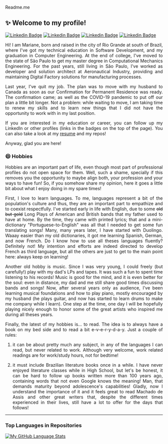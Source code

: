 Readme.me
## ✨ Welcome to my profile!

[![Linkedin Badge](https://img.shields.io/badge/-LinkedIn-black?style=flat-square&logo=Linkedin&logoColor=white&link=https://www.linkedin.com/in/marianemm/)](https://www.linkedin.com/in/marianemm/)
[![Linkedin Badge](https://img.shields.io/badge/-StackExchange-black?style=flat-square&logo=StackExchange&logoColor=white&link=https://stackexchange.com/users/20210570/mari3m/)](https://stackexchange.com/users/20210570/mari3m/)
[![Linkedin Badge](https://img.shields.io/badge/-Lattes-black?style=flat-square&logo=Lattes&logoColor=white&link=http://lattes.cnpq.br/7272241501780235/)](http://lattes.cnpq.br/7272241501780235/)
[![Linkedin Badge](https://img.shields.io/badge/-Duolingo-black?style=flat-square&logo=Duolingo&logoColor=white&link=https://www.duolingo.com/profile/mari3m)](https://www.duolingo.com/profile/mari3m)


<div align="justify">
<p>
Hi! I am Mariane, born and raised in the city of Rio Grande at south of Brazil, where I've got my technical education in Software Development, and my graduation in Computer Engineering. At the end of college, I've moved to the state of São Paulo to get my master degree in Computational Mechanics Engineering. For the past years, still living in São Paulo, I've worked as developer and solution architect at Aeronautical Industry, providing and maintaining Digital Factory solutions for manufacturing processes.
</p>
<p>
Last year, I've quit my job. The plan was to move with my husband to Canada as soon as our Confirmation for Permanent Residence was ready. The confirmation came; as well as the COVID-19 pandemic to put off our plan a little bit longer. Not a problem: while waiting to move, I am taking time to renew my skills and to learn new things that I did not have the opportunity to work with in my last position.
</p>
<p>
If you are interested in my education or career, you can follow up my LinkedIn or other profiles (links in the badges on the top of the page). You can also take a look at my <a href="https://marimendm.github.io/MariMendM/">resume</a> and my repos!
</p>
Anyway, glad you are here!
</div>

### 😄 Hobbies

<div align="justify">
<p>
Hobbies are an important part of life, even though most part of professional profiles do not open space for them. Well, such a shame, specially if this removes you the opportunity to maybe align both, your profession and your ways to have fun! So, if you somehow share my opinion, here it goes a little bit about what I enjoy doing in my spare times!
</p>
<p>
First, I love to learn languages. To me, languages represent a bit of the population's culture and thus, they are an important part to empathize and to coexist respectfully.
I've started early in life with English, due to some <strike>old but gold</strike> Long Plays of American and British bands that my father used to have at home. By the time, they came with printed lyrics; that and a mini-dictionary "Portuguese-to-English" was all that I needed to get some fun translating songs!
Many, many years later, I have started with Duolingo. Waaay easier than my old dictionaries, it got me learning Spanish, German, and now French. Do I know how to use all theses languages fluently? Definitely not! My intention and efforts are indeed directed to develop French as third language, but all the others are just to get to the main point here: always keep on learning!
</p>
<p>
Another old hobby is music. Since I was very young, I could freely (but carefully!) play with my dad's LPs and tapes. It was such a fun to spent time listening to his records! Music is good for the mind, and it is even better for the soul: even in distance, my dad and me still share good times discussing bands and songs!
Now, after several years only as audience, I've been learning musical foundations and how to play piano, mostly encouraged by my husband (he plays guitar, and now has started to learn drums to make me company while I learn). One step at the time, one day I will be hopefully playing nicely enough to honor some of the great artists who inspired me during all theses years.
</p>
<p>
Finally, the latest of my hobbies is... to read. The idea is to always have a book on my bed side and to read a bit e-v-e-r-y-d-a-y. Just a couple of rules:

1) it can be about pretty much any subject, in any of the languages I can read, but never related to work. Although very welcome, work related readings are for work/study hours, not for bedtime!

2) it must include Brazilian literature books once in a while. I have never enjoyed literature classes while in High School, but let's be honest, it can be hard to follow up books written more than 100 years ago, containing words that not even Google knows the meaning! Man, that demands maturity beyond adolescence's capabilities! Gladly, now I understand the importance of it and it feels great to read Machado de Assis and other great writers that, despite the different times experienced in their lives, still have a lot to offer for the days that follows!
</p>
</div>

---

### Top Languages in Repositories
[![My GitHub Language Stats](https://github-readme-stats.vercel.app/api/top-langs/?username=MariMendM&langs_count=6&theme=default&hide_title=true)]()
